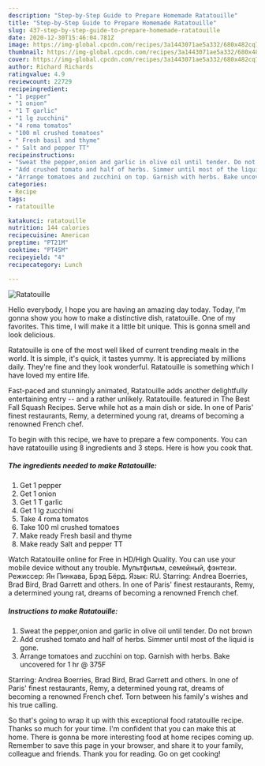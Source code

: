 ```yaml
---
description: "Step-by-Step Guide to Prepare Homemade Ratatouille"
title: "Step-by-Step Guide to Prepare Homemade Ratatouille"
slug: 437-step-by-step-guide-to-prepare-homemade-ratatouille
date: 2020-12-30T15:46:04.781Z
image: https://img-global.cpcdn.com/recipes/3a1443071ae5a332/680x482cq70/ratatouille-recipe-main-photo.jpg
thumbnail: https://img-global.cpcdn.com/recipes/3a1443071ae5a332/680x482cq70/ratatouille-recipe-main-photo.jpg
cover: https://img-global.cpcdn.com/recipes/3a1443071ae5a332/680x482cq70/ratatouille-recipe-main-photo.jpg
author: Richard Richards
ratingvalue: 4.9
reviewcount: 22729
recipeingredient:
- "1 pepper"
- "1 onion"
- "1 T garlic"
- "1 lg zucchini"
- "4 roma tomatos"
- "100 ml crushed tomatoes"
- " Fresh basil and thyme"
- " Salt and pepper TT"
recipeinstructions:
- "Sweat the pepper,onion and garlic in olive oil until tender. Do not brown"
- "Add crushed tomato and half of herbs. Simmer until most of the liquid is gone."
- "Arrange tomatoes and zucchini on top. Garnish with herbs. Bake uncovered for 1 hr @ 375F"
categories:
- Recipe
tags:
- ratatouille

katakunci: ratatouille 
nutrition: 144 calories
recipecuisine: American
preptime: "PT21M"
cooktime: "PT45M"
recipeyield: "4"
recipecategory: Lunch

---
```



![Ratatouille](https://img-global.cpcdn.com/recipes/3a1443071ae5a332/680x482cq70/ratatouille-recipe-main-photo.jpg)

Hello everybody, I hope you are having an amazing day today. Today, I'm gonna show you how to make a distinctive dish, ratatouille. One of my favorites. This time, I will make it a little bit unique. This is gonna smell and look delicious.

Ratatouille is one of the most well liked of current trending meals in the world. It is simple, it's quick, it tastes yummy. It is appreciated by millions daily. They're fine and they look wonderful. Ratatouille is something which I have loved my entire life.

Fast-paced and stunningly animated, Ratatouille adds another delightfully entertaining entry -- and a rather unlikely. Ratatouille. featured in The Best Fall Squash Recipes. Serve while hot as a main dish or side. In one of Paris&#39; finest restaurants, Remy, a determined young rat, dreams of becoming a renowned French chef.


To begin with this recipe, we have to prepare a few components. You can have ratatouille using 8 ingredients and 3 steps. Here is how you cook that.

<!--inarticleads1-->

##### The ingredients needed to make Ratatouille:

1. Get 1 pepper
1. Get 1 onion
1. Get 1 T garlic
1. Get 1 lg zucchini
1. Take 4 roma tomatos
1. Take 100 ml crushed tomatoes
1. Make ready  Fresh basil and thyme
1. Make ready  Salt and pepper TT


Watch Ratatouille online for Free in HD/High Quality. You can use your mobile device without any trouble. Мультфильм, семейный, фэнтези. Режиссер: Ян Пинкава, Брэд Бёрд. Язык: RU. Starring: Andrea Boerries, Brad Bird, Brad Garrett and others. In one of Paris&#39; finest restaurants, Remy, a determined young rat, dreams of becoming a renowned French chef. 

<!--inarticleads2-->

##### Instructions to make Ratatouille:

1. Sweat the pepper,onion and garlic in olive oil until tender. Do not brown
1. Add crushed tomato and half of herbs. Simmer until most of the liquid is gone.
1. Arrange tomatoes and zucchini on top. Garnish with herbs. Bake uncovered for 1 hr @ 375F


Starring: Andrea Boerries, Brad Bird, Brad Garrett and others. In one of Paris&#39; finest restaurants, Remy, a determined young rat, dreams of becoming a renowned French chef. Torn between his family&#39;s wishes and his true calling. 

So that's going to wrap it up with this exceptional food ratatouille recipe. Thanks so much for your time. I'm confident that you can make this at home. There is gonna be more interesting food at home recipes coming up. Remember to save this page in your browser, and share it to your family, colleague and friends. Thank you for reading. Go on get cooking!
